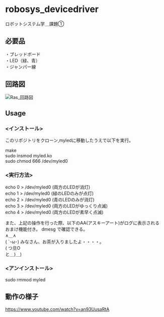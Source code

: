 # robosys_devicedriver
ロボットシステム学＿課題①


## 必要品 
・ブレッドボード  
・LED（緑、青）   
・ジャンパー線 

## 回路図
![Ras_回路図](https://user-images.githubusercontent.com/92069729/146303528-2a21658b-0b55-47b8-bfe1-9d1e155a2af1.png)

## Usage

### <インストール>
このリポジトリをクローン,myledに移動したうえで以下を実行。  
  
make  
sudo insmod myled.ko  
sudo chmod 666 /dev/myled0  

### <実行方法>

echo 0 > /dev/myled0  (両方のLEDが消灯)  
echo 1 > /dev/myled0  (緑のLEDのみが点灯)   
echo 2 > /dev/myled0  (青のLEDのみが消灯)   
echo 3 > /dev/myled0  (両方のLEDがゆっくり点滅)  
echo 4 > /dev/myled0  (両方のLEDが素早く点滅) 

また、上記の操作を行った際、以下のAA(アスキーアート)がログに表示されるおまけ機能付き。
dmesg で確認できる。   
∧＿∧   
( ´･ω･) みなさん、お茶が入りましたよ・・・・。  
( つ旦O   
と＿)＿) 

### <アンインストール>
sudo rmmod myled

## 動作の様子
https://www.youtube.com/watch?v=an93UusaRtA
